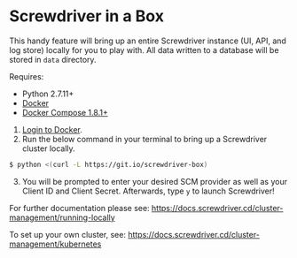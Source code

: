 # Screwdriver in a Box

This handy feature will bring up an entire Screwdriver instance (UI, API, and log store) locally
for you to play with.  All data written to a database will be stored in `data` directory.

Requires:
 - Python 2.7.11+
 - [Docker][docker]
 - [Docker Compose 1.8.1+][docker-compose]

1. [Login to Docker](https://docs.docker.com/engine/reference/commandline/login).
2. Run the below command in your terminal to bring up a Screwdriver cluster locally.

```bash
$ python <(curl -L https://git.io/screwdriver-box)
```
3. You will be prompted to enter your desired SCM provider as well as your Client ID and Client Secret. Afterwards, type `y` to launch Screwdriver!

For further documentation please see: https://docs.screwdriver.cd/cluster-management/running-locally

To set up your own cluster, see: https://docs.screwdriver.cd/cluster-management/kubernetes

[docker-compose]: https://www.docker.com/products/docker-compose
[docker]: https://www.docker.com/products/docker

